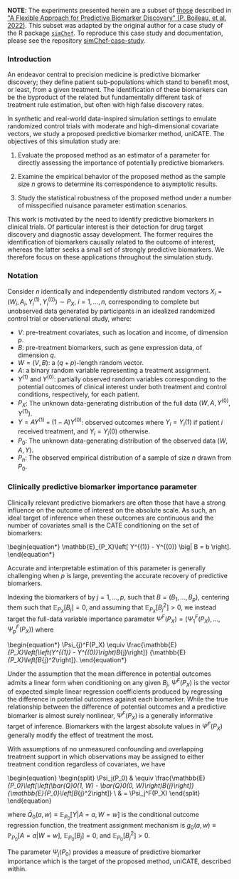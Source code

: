 **NOTE**: The experiments presented herein are a subset of [those](https://github.com/PhilBoileau/pub_uniCATE) described in ["A Flexible Approach for Predictive Biomarker Discovery" (P. Boileau, et al. 2022)](https://arxiv.org/abs/2205.01285). This subset was adapted by the original author for a case study of the R package [`simChef`](https://yu-group.github.io/simChef). To reproduce this case study and documentation, please see the repository [simChef-case-study](https://github.com/PhilBoileau/simChef-case-study).

### Introduction

An endeavor central to precision medicine is predictive biomarker discovery; they define patient sub-populations which stand to benefit most, or least, from a given treatment. The identification of these biomarkers can be the byproduct of the related but fundamentally different task of treatment rule estimation, but often with high false discovery rates.

In synthetic and real-world data-inspired simulation settings to emulate randomized control trials with moderate and high-dimensional covariate vectors, we study a proposed predictive biomarker method, uniCATE. The objectives of this simulation study are:

1. Evaluate the proposed method as an estimator of a parameter for directly assessing the importance of potentially predictive biomarkers.

2. Examine the empirical behavior of the proposed method as the sample size $n$ grows to determine its correspondence to asymptotic results.

3. Study the statistical robustness of the proposed method under a number of misspecified nuisance parameter estimation scenarios.

This work is motivated by the need to identify predictive biomarkers in clinical trials. Of particular interest is their detection for drug target discovery and diagnostic assay development. The former requires the identification of biomarkers causally related to the outcome of interest, whereas the latter seeks a small set of strongly predictive biomarkers. We therefore focus on these applications throughout the simulation study.

### Notation

Consider $n$ identically and independently distributed random vectors $X_i = (W_i, A_i, Y^{(1)}_i, Y^{(0)}_i) \sim P_X$, $i = 1, \ldots, n$, corresponding to complete but unobserved data generated by participants in an idealized randomized control trial or observational study, where:

- $V$: pre-treatment covariates, such as location and income, of dimension $p$.
- $B$: pre-treatment biomarkers, such as gene expression data, of dimension $q$.
- $W = (V, B)$: a $(q+p)$-length random vector.
- $A$: a binary random variable representing a treatment assignment.
- $Y^{(1)}$ and $Y^{(0)}$: partially observed random variables corresponding to the potential outcomes of clinical interest under both treatment and control conditions, respectively, for each patient.
- $P_X$: The unknown data-generating distribution of the full data $(W, A, Y^{(0)}, Y^{(1)})$.
- $Y = AY^{(1)} + (1-A)Y^{(0)}$: observed outcomes where $Y_i = Y_i(1)$ if
  patient $i$ received treatment, and $Y_i = Y_i(0)$ otherwise.
- $P_0$: The unknown data-generating distribution of the observed data $(W, A, Y)$.
- $P_n$: The observed empirical distribution of a sample of size $n$ drawn from $P_0$.

### Clinically predictive biomarker importance parameter

Clinically relevant predictive biomarkers are often those that have a strong influence on the outcome of interest on the absolute scale. As such, an ideal target of inference when these outcomes are continuous and the number of covariates small is the CATE conditioning on the set of biomarkers:

\begin{equation*}
  \mathbb{E}_{P_X}\left[
    Y^{(1)} - Y^{(0)} \big| B = b
  \right].
\end{equation*}

Accurate and interpretable estimation of this parameter is generally challenging
when $p$ is large, preventing the accurate recovery of predictive biomarkers.

Indexing the biomarkers of by $j = 1, \ldots, p$, such that $B = (B_{1}, \ldots, B_{p})$, centering them such that $\mathbb{E}_{P_X}[B_{j}] = 0$, and assuming that $\mathbb{E}_{P_X}[B^2_{j}] > 0$, we instead target the full-data variable importance parameter $\Psi^F(P_X) = (\Psi^F_1(P_X), \ldots, \Psi_p^F(P_X))$ where

\begin{equation*}
  \Psi_{j}^F(P_X) \equiv \frac{\mathbb{E}_{P_X}\left[\left(Y^{(1)} -
    Y^{(0)}\right)B_{j}\right]} {\mathbb{E}_{P_X}\left[B_{j}^2\right]}.
\end{equation*}

Under the assumption that the mean difference in potential outcomes admits a linear form when conditioning on any given $B_j$, $\Psi^F(P_X)$ is the vector of expected simple linear regression coefficients produced by regressing the difference in potential outcomes against each biomarker. While the true relationship between the difference of potential outcomes and a predictive biomarker is almost surely nonlinear, $\Psi^F(P_X)$ is a generally informative target of inference. Biomarkers with the largest absolute values in $\Psi^F(P_X)$ generally modify the effect of treatment the most.

With assumptions of no unmeasured confounding and overlapping treatment support in which observations may be assigned to either treatment condition regardless of covariates, we have

\begin{equation}
  \begin{split}
    \Psi_j(P_0)
    & \equiv \frac{\mathbb{E}_{P_0}\left[\left(\bar{Q}_0(1, W) -
      \bar{Q}_0(0, W)\right)B_{j}\right]}
      {\mathbb{E}_{P_0}\left[B_{j}^2\right]} \\
    & = \Psi_j^F(P_X)
  \end{split}
\end{equation}

where $\bar{Q}_0(a, w) \equiv \mathbb{E}_{P_0}[Y|A = a, W = w]$ is the conditional outcome regression function, the treatment assignment mechanism is $g_0(a, w) \equiv \mathbb{P}_{P_0}[A = a | W = w]$, $\mathbb{E}_{P_0}[B_{j}] = 0$, and $\mathbb{E}_{P_0}[B^2_{j}] > 0$.

The parameter $\Psi_j(P_0)$ provides a measure of predictive biomarker importance which is the target of the proposed method, uniCATE, described within.
